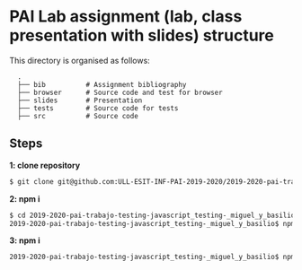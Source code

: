 # PAI Lab assignment (lab, class presentation with slides) structure

This directory is organised as follows:

      .
      ├── bib          # Assignment bibliography
      ├── browser      # Source code and test for browser
      ├── slides       # Presentation 
      ├── tests        # Source code for tests
      ├── src          # Source code

## Steps

**1: clone repository**
```bash
$ git clone git@github.com:ULL-ESIT-INF-PAI-2019-2020/2019-2020-pai-trabajo-testing-javascript_testing-_miguel_y_basilio.git
```

**2: npm i**
```bash
$ cd 2019-2020-pai-trabajo-testing-javascript_testing-_miguel_y_basilio
2019-2020-pai-trabajo-testing-javascript_testing-_miguel_y_basilio$ npm i
```

**3: npm i**
```bash
2019-2020-pai-trabajo-testing-javascript_testing-_miguel_y_basilio$ npm test
```
